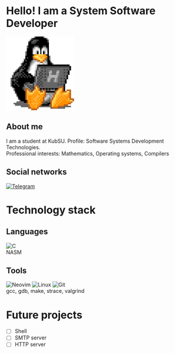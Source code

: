 # Hello! I am a System Software Developer

![gif](tux-linux-penguin.gif)

## About me
I am a student at KubSU. Profile: Software Systems Development Technologies.\
Professional interests: Mathematics, Operating systems, Compilers

## Social networks
[![Telegram](telegram.gif)](https://t.me/DiSkillsDeveloper)

# Technology stack

## Languages
![C](https://img.shields.io/badge/c-%2300599C.svg?style=for-the-badge&logo=c&logoColor=white)
\
NASM

## Tools
![Neovim](https://img.shields.io/badge/NeoVim-%2357A143.svg?&style=for-the-badge&logo=neovim&logoColor=white)
![Linux](https://img.shields.io/badge/Linux-FCC624?style=for-the-badge&logo=linux&logoColor=black)
![Git](https://img.shields.io/badge/-Git-black?style=for-the-badge&logo=git)
\
gcc, gdb, make, strace, valgrind

# Future projects
- [ ] Shell
- [ ] SMTP server
- [ ] HTTP server
